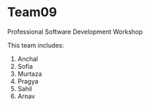 # Team09
Professional Software Development Workshop

This team includes:
1) Anchal
2) Sofia
3) Murtaza
4) Pragya
5) Sahil 
6) Arnav
